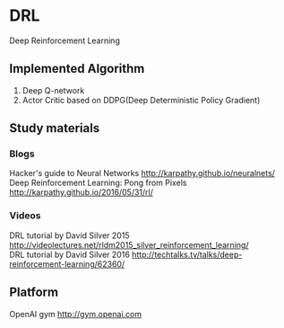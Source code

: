 # DRL
Deep Reinforcement Learning 
## Implemented Algorithm
1. Deep Q-network
2. Actor Critic based on DDPG(Deep Deterministic Policy Gradient)
## Study materials
### Blogs
Hacker's guide to Neural Networks http://karpathy.github.io/neuralnets/ <br>
Deep Reinforcement Learning: Pong from Pixels  http://karpathy.github.io/2016/05/31/rl/ <br>
### Videos
DRL tutorial by David Silver 2015 http://videolectures.net/rldm2015_silver_reinforcement_learning/ <br>
DRL tutorial by David Silver 2016 http://techtalks.tv/talks/deep-reinforcement-learning/62360/ <br>


## Platform
OpenAI gym
http://gym.openai.com